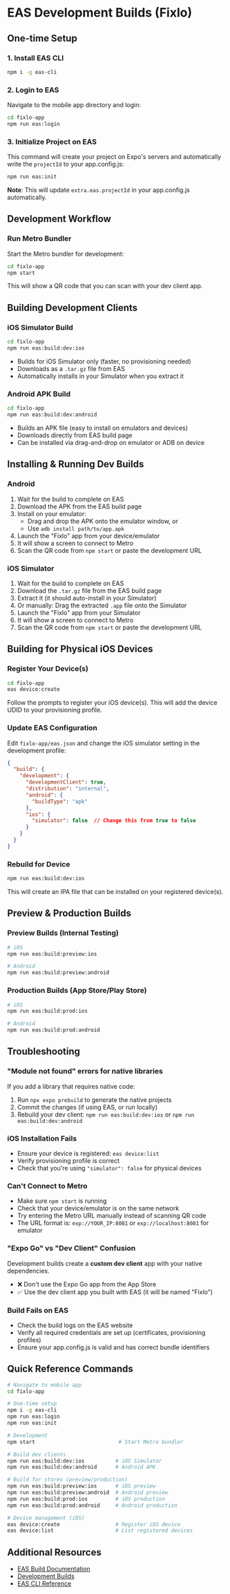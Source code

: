 # EAS Development Builds (Fixlo)

## One-time Setup

### 1. Install EAS CLI
```bash
npm i -g eas-cli
```

### 2. Login to EAS
Navigate to the mobile app directory and login:
```bash
cd fixlo-app
npm run eas:login
```

### 3. Initialize Project on EAS
This command will create your project on Expo's servers and automatically write the `projectId` to your app.config.js:
```bash
npm run eas:init
```
**Note**: This will update `extra.eas.projectId` in your app.config.js automatically.

## Development Workflow

### Run Metro Bundler
Start the Metro bundler for development:
```bash
cd fixlo-app
npm start
```
This will show a QR code that you can scan with your dev client app.

## Building Development Clients

### iOS Simulator Build
```bash
cd fixlo-app
npm run eas:build:dev:ios
```
- Builds for iOS Simulator only (faster, no provisioning needed)
- Downloads as a `.tar.gz` file from EAS
- Automatically installs in your Simulator when you extract it

### Android APK Build
```bash
cd fixlo-app
npm run eas:build:dev:android
```
- Builds an APK file (easy to install on emulators and devices)
- Downloads directly from EAS build page
- Can be installed via drag-and-drop on emulator or ADB on device

## Installing & Running Dev Builds

### Android
1. Wait for the build to complete on EAS
2. Download the APK from the EAS build page
3. Install on your emulator:
   - Drag and drop the APK onto the emulator window, or
   - Use `adb install path/to/app.apk`
4. Launch the "Fixlo" app from your device/emulator
5. It will show a screen to connect to Metro
6. Scan the QR code from `npm start` or paste the development URL

### iOS Simulator
1. Wait for the build to complete on EAS
2. Download the `.tar.gz` file from the EAS build page
3. Extract it (it should auto-install in your Simulator)
4. Or manually: Drag the extracted `.app` file onto the Simulator
5. Launch the "Fixlo" app from your Simulator
6. It will show a screen to connect to Metro
7. Scan the QR code from `npm start` or paste the development URL

## Building for Physical iOS Devices

### Register Your Device(s)
```bash
cd fixlo-app
eas device:create
```
Follow the prompts to register your iOS device(s). This will add the device UDID to your provisioning profile.

### Update EAS Configuration
Edit `fixlo-app/eas.json` and change the iOS simulator setting in the development profile:
```json
{
  "build": {
    "development": {
      "developmentClient": true,
      "distribution": "internal",
      "android": {
        "buildType": "apk"
      },
      "ios": {
        "simulator": false  // Change this from true to false
      }
    }
  }
}
```

### Rebuild for Device
```bash
npm run eas:build:dev:ios
```
This will create an IPA file that can be installed on your registered device(s).

## Preview & Production Builds

### Preview Builds (Internal Testing)
```bash
# iOS
npm run eas:build:preview:ios

# Android
npm run eas:build:preview:android
```

### Production Builds (App Store/Play Store)
```bash
# iOS
npm run eas:build:prod:ios

# Android
npm run eas:build:prod:android
```

## Troubleshooting

### "Module not found" errors for native libraries
If you add a library that requires native code:
1. Run `npx expo prebuild` to generate the native projects
2. Commit the changes (if using EAS, or run locally)
3. Rebuild your dev client: `npm run eas:build:dev:ios` or `npm run eas:build:dev:android`

### iOS Installation Fails
- Ensure your device is registered: `eas device:list`
- Verify provisioning profile is correct
- Check that you're using `"simulator": false` for physical devices

### Can't Connect to Metro
- Make sure `npm start` is running
- Check that your device/emulator is on the same network
- Try entering the Metro URL manually instead of scanning QR code
- The URL format is: `exp://YOUR_IP:8081` or `exp://localhost:8081` for emulator

### "Expo Go" vs "Dev Client" Confusion
Development builds create a **custom dev client** app with your native dependencies.
- ❌ Don't use the Expo Go app from the App Store
- ✅ Use the dev client app you built with EAS (it will be named "Fixlo")

### Build Fails on EAS
- Check the build logs on the EAS website
- Verify all required credentials are set up (certificates, provisioning profiles)
- Ensure your app.config.js is valid and has correct bundle identifiers

## Quick Reference Commands

```bash
# Navigate to mobile app
cd fixlo-app

# One-time setup
npm i -g eas-cli
npm run eas:login
npm run eas:init

# Development
npm start                           # Start Metro bundler

# Build dev clients
npm run eas:build:dev:ios          # iOS Simulator
npm run eas:build:dev:android      # Android APK

# Build for stores (preview/production)
npm run eas:build:preview:ios      # iOS preview
npm run eas:build:preview:android  # Android preview
npm run eas:build:prod:ios         # iOS production
npm run eas:build:prod:android     # Android production

# Device management (iOS)
eas device:create                  # Register iOS device
eas device:list                    # List registered devices
```

## Additional Resources

- [EAS Build Documentation](https://docs.expo.dev/build/introduction/)
- [Development Builds](https://docs.expo.dev/develop/development-builds/introduction/)
- [EAS CLI Reference](https://docs.expo.dev/eas/cli/)
